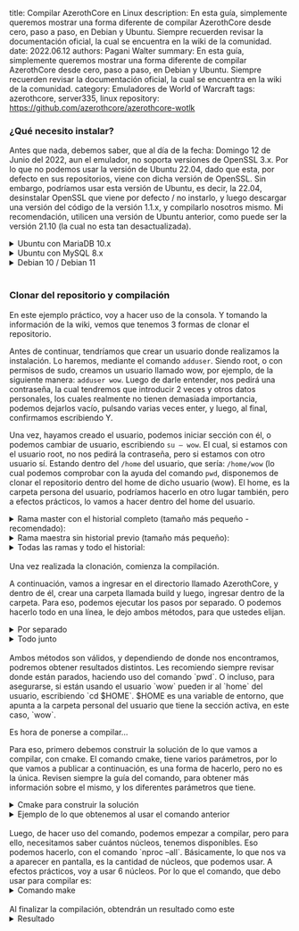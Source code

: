 title: Compilar AzerothCore en Linux
description: En esta guía, simplemente queremos mostrar una forma diferente de compilar AzerothCore desde cero, paso a paso, en Debian y Ubuntu. Siempre recuerden revisar la documentación oficial, la cual se encuentra en la wiki de la comunidad.
date: 2022.06.12
authors: Pagani Walter
summary: En esta guía, simplemente queremos mostrar una forma diferente de compilar AzerothCore desde cero, paso a paso, en Debian y Ubuntu. Siempre recuerden revisar la documentación oficial, la cual se encuentra en la wiki de la comunidad.
category: Emuladores de World of Warcraft
tags: azerothcore, server335, linux
repository: https://github.com/azerothcore/azerothcore-wotlk

### ¿Qué necesito instalar?

Antes que nada, debemos saber, que al día de la fecha: Domingo 12 de Junio del 2022, aun el emulador, no soporta versiones de OpenSSL 3.x. Por lo que no podemos usar la versión de Ubuntu 22.04, dado que esta, por defecto en sus repositorios, viene con dicha versión de OpenSSL. Sin embargo, podríamos usar esta versión de Ubuntu, es decir, la 22.04, desinstalar OpenSSL que viene por defecto / no instarlo, y luego descargar una versión del código de la versión 1.1.x, y compilarlo nosotros mismo. Mi recomendación, utilicen una versión de Ubuntu anterior, como puede ser la versión 21.10 (la cual no esta tan desactualizada).

<details>
<summary>Ubuntu con MariaDB 10.x</summary>
AzerothCore sólo es compatible con las versiones 10.5 y 10.6 de MariaDB.

```sh
sudo apt update && sudo apt full-upgrade -y && sudo apt install git cmake make gcc g++ clang libssl-dev libbz2-dev libreadline-dev libncurses-dev libboost-all-dev mariadb-server mariadb-client libmariadb-dev libmariadb-dev-compat -y
```

</details>

<details>
<summary>Ubuntu con MySQL 8.x</summary>

```sh
sudo apt-get update && sudo apt-get install git cmake make gcc g++ clang libmysqlclient-dev libssl-dev libbz2-dev libreadline-dev libncurses-dev mysql-server libboost-all-dev -y
```

</details>

<details>
<summary>Debian 10 / Debian 11</summary>

```sh
sudo apt-get update && sudo apt-get install git cmake make gcc g++ clang default-libmysqlclient-dev libssl-dev libbz2-dev libreadline-dev libncurses-dev mariadb-server libboost-all-dev -y
```

</details>
<br>

### Clonar del repositorio y compilación

En este ejemplo práctico, voy a hacer uso de la consola. Y tomando la información de la wiki, vemos que tenemos 3 formas de clonar el repositorio.

Antes de continuar, tendríamos que crear un usuario donde realizamos la instalación. Lo haremos, mediante el comando `adduser`. Siendo root, o con permisos de sudo, creamos un usuario llamado wow, por ejemplo, de la siguiente manera: `adduser wow`. Luego de darle entender, nos pedirá una contraseña, la cual tendremos que introducir 2 veces y otros datos personales, los cuales realmente no tienen demasiada importancia, podemos dejarlos vacío, pulsando varias veces enter, y luego, al final, confirmamos escribiendo Y.

Una vez, hayamos creado el usuario, podemos iniciar sección con él, o podemos cambiar de usuario, escribiendo `su – wow`. El cual, si estamos con el usuario root, no nos pedirá la contraseña, pero si estamos con otro usuario sí. Estando dentro del `/home` del usuario, que sería: `/home/wow` (lo cual podemos comprobar con la ayuda del comando `pwd`, disponemos de clonar el repositorio dentro del home de dicho usuario (wow). El home, es la carpeta persona del usuario, podríamos hacerlo en otro lugar también, pero a efectos prácticos, lo vamos a hacer dentro del home del usuario.

<details>
<summary>Rama master con el historial completo (tamaño más pequeño - recomendado):</summary>

```sh
git clone https://github.com/azerothcore/azerothcore-wotlk.git --branch master --single-branch azerothcore
```

</details>

<details>
<summary>Rama maestra sin historial previo (tamaño más pequeño):</summary>

```sh
git clone https://github.com/azerothcore/azerothcore-wotlk.git --branch master --single-branch azerothcore --depth 1
```

</details>

<details>
<summary>Todas las ramas y todo el historial:</summary>

```sh
git clone https://github.com/azerothcore/azerothcore-wotlk.git azerothcore
```

</details>
<br>
Una vez realizada la clonación, comienza la compilación.

A continuación, vamos a ingresar en el directorio llamado AzerothCore, y dentro de él, crear una carpeta llamada build y luego, ingresar dentro de la carpeta. Para eso, podemos ejecutar los pasos por separado. O podemos hacerlo todo en una línea, le dejo ambos métodos, para que ustedes elijan.

<details>
<summary>Por separado</summary>

```sh
cd azerothcore
mkdir build
cd build
```

</details>

<details>
<summary>Todo junto</summary>

```sh
cd azerothcore && mkdir build && cd build
```

</details>
<br>
Ambos métodos son válidos, y dependiendo de donde nos encontramos, podremos obtener resultados distintos. Les recomiendo siempre revisar donde están parados, haciendo uso del comando `pwd`. O incluso, para asegurarse, si están usando el usuario `wow` pueden ir al `home` del usuario, escribiendo `cd $HOME`. $HOME es una variable de entorno, que apunta a la carpeta personal del usuario que tiene la sección activa, en este caso, `wow`.

Es hora de ponerse a compilar…

Para eso, primero debemos construir la solución de lo que vamos a compilar, con cmake. El comando cmake, tiene varios parámetros, por lo que vamos a publicar a continuación, es una forma de hacerlo, pero no es la única. Revisen siempre la guía del comando, para obtener más información sobre el mismo, y los diferentes parámetros que tiene.

<details>
<summary>Cmake para construir la solución</summary>

```sh
cmake ../ -DCMAKE_INSTALL_PREFIX=$HOME/azeroth-server/ -DCMAKE_C_COMPILER=/usr/bin/clang -DCMAKE_CXX_COMPILER=/usr/bin/clang++ -DWITH_WARNINGS=1 -DTOOLS=0 -DSCRIPTS=static -DMODULES=static
```

</details>

<details>
<summary>Ejemplo de lo que obtenemos al usar el comando anterior</summary>

```sh
-- CMake version: 3.18.4
-- Running cmake hook: AFTER_LOAD_CONF
-- No hooks registered for AFTER_LOAD_CONF
-- Enabled С++20 standard
-- Detected 64-bit platform
-- UNIX: Using jemalloc
-- UNIX: Using default configuration directory
-- UNIX: Using default library directory
-- UNIX: Configuring uninstall target
-- UNIX: Created uninstall target
-- UNIX: Detected compiler: /usr/bin/clang
-- Clang: Minimum version required is 10.0.0, found 11.0.1 - ok!
-- Clang: All warnings enabled
-- Running cmake hook: AFTER_LOAD_CMAKE_MODULES
-- No hooks registered for AFTER_LOAD_CMAKE_MODULES
-- Using mysql-config: /usr/bin/mysql_config
-- Found MySQL library: /usr/lib/x86_64-linux-gnu/libmariadb.so
-- Found MySQL headers: /usr/include/mariadb
-- Found MySQL executable: /usr/bin/mysql
-- Found git binary : /usr/bin/git

* AzerothCore revision            : b004f9883e12 2022-06-04 00:26:02 +0000 (master branch)
* AzerothCore buildtype           : RelWithDebInfo

* Install core to                 : /home/wow/azeroth-server
* Install libraries to            : /home/wow/azeroth-server/lib
* Install configs to              : /home/wow/azeroth-server/etc

* Build applications              : Yes (all)
* Build tools                     : No
* Build with scripts              : Yes (static)
* Build with modules              : Yes (static)
* Build unit tests                : No  (default)
* Build core w/PCH                : Yes (default)
* Build scripts w/PCH             : Yes (default)
* Show all warnings               : Yes
* Use coreside debug              : No  (default)
* Use unix gperftools             : No  (default)
* Use GIT revision hash           : Yes (default)
* Enable vmap DisableMgr checks   : Yes (default)
* Show source tree                : No (For UNIX default)

-- Found Readline library: /usr/lib/x86_64-linux-gnu/libreadline.so
-- Include dir is: /usr/include
-- Running cmake hook: BEFORE_SRC_LOAD
-- No hooks registered for BEFORE_SRC_LOAD

* Apps build list (all):
  |
  +- apps
  |   +- authserver
  |   +- worldserver
  |

-- Running cmake hook: BEFORE_GAME_LIBRARY
-- No hooks registered for BEFORE_GAME_LIBRARY
-- Running cmake hook: AFTER_GAME_LIBRARY
-- No hooks registered for AFTER_GAME_LIBRARY
-- Running cmake hook: BEFORE_SCRIPTS_LIBRARY
-- No hooks registered for BEFORE_SCRIPTS_LIBRARY
* Script configuration (static):
  |
  +- worldserver
  |   +- Commands
  |   +- Custom
  |   +- EasternKingdoms
  |   +- Events
  |   +- Kalimdor
  |   +- Northrend
  |   +- OutdoorPvP
  |   +- Outland
  |   +- Pet
  |   +- Spells
  |   +- World
  |


* Modules configuration (static):
  |

-- * Modules config list:
  |

-- Running cmake hook: AFTER_SRC_LOAD
-- No hooks registered for AFTER_SRC_LOAD
-- Configuring done
-- Generating done
-- Build files have been written to: /home/wow/azerothcore/build
```

</details>
<br>
Luego, de hacer uso del comando, podemos empezar a compilar, pero para ello, necesitamos saber cuántos núcleos, tenemos disponibles. Eso podemos hacerlo, con el comando `nproc –all`. Básicamente, lo que nos va a aparecer en pantalla, es la cantidad de núcleos, que podemos usar. A efectos prácticos, voy a usar 6 núcleos. Por lo que el comando, que debo usar para compilar es:

<details>
<summary>Comando make</summary>

```sh
make -j 6 && make install
```

</details>
<br>
Al finalizar la compilación, obtendrán un resultado como este

<details>
<summary>Resultado</summary>

```sh
[  1%] Built target argon2
[  1%] Built target fmt
[  1%] Built target Detour
[  1%] Built target sfmt
[  5%] Built target g3dlib
[  6%] Built target gsoap
[  7%] Built target Recast
[ 10%] Built target jemalloc
[ 16%] Built target common
[ 18%] Built target database
[ 19%] Built target shared
[ 19%] Built target revision.h
[ 19%] Built target modules
[ 19%] Built target authserver
[ 45%] Built target game
[ 99%] Built target scripts
[100%] Built target worldserver
[  0%] Built target sfmt
[  1%] Built target argon2
[  1%] Built target fmt
[  4%] Built target jemalloc
[  8%] Built target g3dlib
[  8%] Built target Detour
[  9%] Built target Recast
[ 10%] Built target gsoap
[ 16%] Built target common
[ 16%] Built target revision.h
[ 18%] Built target database
[ 19%] Built target shared
[ 19%] Built target modules
[ 45%] Built target game
[ 99%] Built target scripts
[100%] Built target worldserver
[100%] Built target authserver
Install the project...
-- Install configuration: "RelWithDebInfo"
-- Up-to-date: /home/wow/azeroth-server/etc/authserver.conf.dist
-- Up-to-date: /home/wow/azeroth-server/etc/worldserver.conf.dist
```

</details>
